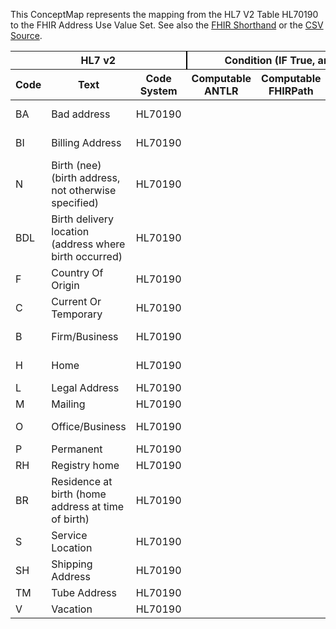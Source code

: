 
This ConceptMap represents the mapping from the HL7 V2 Table HL70190 to the FHIR Address Use Value Set. See also the <a href='https://github.com/HL7/v2-to-fhir/blob/master/tank/Table HL70190 to Address Use.fsh'>FHIR Shorthand</a> or the <a href='https://github.com/HL7/v2-to-fhir/blob/master/mappings/codesystems/HL7 Concept Map_ AddressType[Use] - Sheet1.csv'>CSV Source</a>.
<table class='grid'><thead>
<tr><th colspan='3' style='border-right: 2px solid black;'>HL7 v2</th><th colspan='3' style='border-right: 2px solid black;'>Condition (IF True, args)</th><th colspan='4'>HL7 FHIR</th><th rowspan='2'>Comments</th></tr>
<tr><th>Code</th><th>Text</th><th>Code System</th><th>Computable ANTLR</th><th>Computable FHIRPath</th><th>Narrative</th><th>Code</th><th>Proposed Extension</th><th>Display</th><th>Code System</th></tr></thead>
<tbody>
<tr><td>BA</td><td>Bad address</td><td style='border-right: 2px'>HL70190</td><td style='border-right: 2px'></td><td style='border-right: 2px'></td><td style='border-right: 2px'></td><td>old</td><td style='border-right: 2px'></td><td>Old / Incorrect</td><td><a href='https://hl7.org/fhir/R4/codesystem-address-use.html'>http://hl7.org/fhir/address-use</a></td><td style='border-right: 2px'></td></tr>
<tr><td>BI</td><td>Billing Address</td><td style='border-right: 2px'>HL70190</td><td style='border-right: 2px'></td><td style='border-right: 2px'></td><td style='border-right: 2px'></td><td>billing</td><td style='border-right: 2px'></td><td>Billing</td><td><a href='https://hl7.org/fhir/R4/codesystem-address-use.html'>http://hl7.org/fhir/address-use</a></td><td style='border-right: 2px'></td></tr>
<tr><td>N</td><td>Birth (nee) (birth address, not otherwise specified)</td><td style='border-right: 2px'>HL70190</td><td style='border-right: 2px'></td><td style='border-right: 2px'></td><td style='border-right: 2px'></td><td style='border-right: 2px'></td><td style='border-right: 2px'></td><td style='border-right: 2px'></td><td style='border-right: 2px'></td><td style='border-right: 2px'></td></tr>
<tr><td>BDL</td><td>Birth delivery location (address where birth occurred)</td><td style='border-right: 2px'>HL70190</td><td style='border-right: 2px'></td><td style='border-right: 2px'></td><td style='border-right: 2px'></td><td style='border-right: 2px'></td><td style='border-right: 2px'></td><td style='border-right: 2px'></td><td style='border-right: 2px'></td><td style='border-right: 2px'></td></tr>
<tr><td>F</td><td>Country Of Origin</td><td style='border-right: 2px'>HL70190</td><td style='border-right: 2px'></td><td style='border-right: 2px'></td><td style='border-right: 2px'></td><td style='border-right: 2px'></td><td style='border-right: 2px'></td><td style='border-right: 2px'></td><td style='border-right: 2px'></td><td style='border-right: 2px'></td></tr>
<tr><td>C</td><td>Current Or Temporary</td><td style='border-right: 2px'>HL70190</td><td style='border-right: 2px'></td><td style='border-right: 2px'></td><td style='border-right: 2px'></td><td>temp</td><td style='border-right: 2px'></td><td>Temporary</td><td><a href='https://hl7.org/fhir/R4/codesystem-address-use.html'>http://hl7.org/fhir/address-use</a></td><td style='border-right: 2px'></td></tr>
<tr><td>B</td><td>Firm/Business</td><td style='border-right: 2px'>HL70190</td><td style='border-right: 2px'></td><td style='border-right: 2px'></td><td style='border-right: 2px'></td><td>work</td><td style='border-right: 2px'></td><td>Work</td><td><a href='https://hl7.org/fhir/R4/codesystem-address-use.html'>http://hl7.org/fhir/address-use</a></td><td style='border-right: 2px'></td></tr>
<tr><td>H</td><td>Home</td><td style='border-right: 2px'>HL70190</td><td style='border-right: 2px'></td><td style='border-right: 2px'></td><td style='border-right: 2px'></td><td>home</td><td style='border-right: 2px'></td><td>Home</td><td><a href='https://hl7.org/fhir/R4/codesystem-address-use.html'>http://hl7.org/fhir/address-use</a></td><td style='border-right: 2px'></td></tr>
<tr><td>L</td><td>Legal Address</td><td style='border-right: 2px'>HL70190</td><td style='border-right: 2px'></td><td style='border-right: 2px'></td><td style='border-right: 2px'></td><td style='border-right: 2px'></td><td style='border-right: 2px'></td><td style='border-right: 2px'></td><td style='border-right: 2px'></td><td style='border-right: 2px'></td></tr>
<tr><td>M</td><td>Mailing</td><td style='border-right: 2px'>HL70190</td><td style='border-right: 2px'></td><td style='border-right: 2px'></td><td style='border-right: 2px'></td><td style='border-right: 2px'></td><td style='border-right: 2px'></td><td style='border-right: 2px'></td><td style='border-right: 2px'></td><td style='border-right: 2px'></td></tr>
<tr><td>O</td><td>Office/Business</td><td style='border-right: 2px'>HL70190</td><td style='border-right: 2px'></td><td style='border-right: 2px'></td><td style='border-right: 2px'></td><td>work</td><td style='border-right: 2px'></td><td>Work</td><td><a href='https://hl7.org/fhir/R4/codesystem-address-use.html'>http://hl7.org/fhir/address-use</a></td><td style='border-right: 2px'></td></tr>
<tr><td>P</td><td>Permanent</td><td style='border-right: 2px'>HL70190</td><td style='border-right: 2px'></td><td style='border-right: 2px'></td><td style='border-right: 2px'></td><td style='border-right: 2px'></td><td style='border-right: 2px'></td><td style='border-right: 2px'></td><td style='border-right: 2px'></td><td style='border-right: 2px'></td></tr>
<tr><td>RH</td><td>Registry home</td><td style='border-right: 2px'>HL70190</td><td style='border-right: 2px'></td><td style='border-right: 2px'></td><td style='border-right: 2px'></td><td style='border-right: 2px'></td><td style='border-right: 2px'></td><td style='border-right: 2px'></td><td style='border-right: 2px'></td><td style='border-right: 2px'></td></tr>
<tr><td>BR</td><td>Residence at birth (home address at time of birth)</td><td style='border-right: 2px'>HL70190</td><td style='border-right: 2px'></td><td style='border-right: 2px'></td><td style='border-right: 2px'></td><td style='border-right: 2px'></td><td style='border-right: 2px'></td><td style='border-right: 2px'></td><td style='border-right: 2px'></td><td style='border-right: 2px'></td></tr>
<tr><td>S</td><td>Service Location</td><td style='border-right: 2px'>HL70190</td><td style='border-right: 2px'></td><td style='border-right: 2px'></td><td style='border-right: 2px'></td><td style='border-right: 2px'></td><td style='border-right: 2px'></td><td style='border-right: 2px'></td><td style='border-right: 2px'></td><td style='border-right: 2px'></td></tr>
<tr><td>SH</td><td>Shipping Address</td><td style='border-right: 2px'>HL70190</td><td style='border-right: 2px'></td><td style='border-right: 2px'></td><td style='border-right: 2px'></td><td style='border-right: 2px'></td><td style='border-right: 2px'></td><td style='border-right: 2px'></td><td style='border-right: 2px'></td><td style='border-right: 2px'></td></tr>
<tr><td>TM</td><td>Tube Address</td><td style='border-right: 2px'>HL70190</td><td style='border-right: 2px'></td><td style='border-right: 2px'></td><td style='border-right: 2px'></td><td style='border-right: 2px'></td><td style='border-right: 2px'></td><td style='border-right: 2px'></td><td style='border-right: 2px'></td><td style='border-right: 2px'></td></tr>
<tr><td>V</td><td>Vacation</td><td style='border-right: 2px'>HL70190</td><td style='border-right: 2px'></td><td style='border-right: 2px'></td><td style='border-right: 2px'></td><td style='border-right: 2px'></td><td style='border-right: 2px'></td><td style='border-right: 2px'></td><td style='border-right: 2px'></td><td style='border-right: 2px'></td></tr>
</tbody></table>
